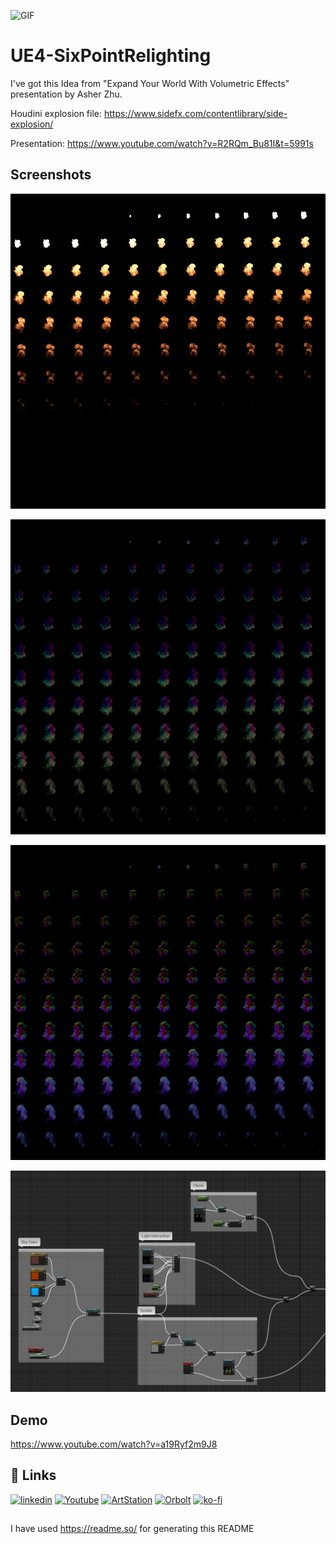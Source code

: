 
![GIF](https://raw.githubusercontent.com/proceduralit/UE4-SixPointRelighting/main/ReadME_Data/SixPointLighting.gif)

# UE4-SixPointRelighting

I've got this Idea from "Expand Your World With Volumetric Effects" presentation by Asher Zhu.

Houdini explosion file:
https://www.sidefx.com/contentlibrary/side-explosion/

Presentation:
https://www.youtube.com/watch?v=R2RQm_Bu81I&t=5991s

## Screenshots

![Flame](https://raw.githubusercontent.com/proceduralit/UE4-SixPointRelighting/main/ReadME_Data/Flame.png)

![LFU](https://raw.githubusercontent.com/proceduralit/UE4-SixPointRelighting/main/ReadME_Data/LeftFrontUp.png)

![RBD](https://raw.githubusercontent.com/proceduralit/UE4-SixPointRelighting/main/ReadME_Data/RightBackDown.png)

![Material](https://raw.githubusercontent.com/proceduralit/UE4-SixPointRelighting/main/ReadME_Data/Material.png)



## Demo

https://www.youtube.com/watch?v=a19Ryf2m9J8


## 🔗 Links
[![linkedin](https://img.shields.io/badge/linkedin-0A66C2?style=for-the-badge&logo=linkedin&logoColor=white)](https://www.linkedin.com/in/mohsen-tabasi-4a77a237/)
[![Youtube](https://img.shields.io/badge/YOUTUBE-red?style=for-the-badge&logo=youtube&logoColor=white)](https://www.youtube.com/channel/UC94ZtlP-isac_FrJJNEa9DA)
[![ArtStation](https://img.shields.io/badge/ARTSTATION-black?style=for-the-badge&logo=artstation&logoColor=blue)](https://mohsen-t.artstation.com)
[![Orbolt](https://img.shields.io/badge/-Orbolt-orange)](https://www.orbolt.com/user/144667532)
[![ko-fi](https://ko-fi.com/img/githubbutton_sm.svg)](https://ko-fi.com/X8X7IAKLZ)



## 
I have used https://readme.so/ for generating this README

